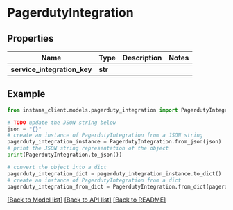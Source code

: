 # PagerdutyIntegration


## Properties

Name | Type | Description | Notes
------------ | ------------- | ------------- | -------------
**service_integration_key** | **str** |  | 

## Example

```python
from instana_client.models.pagerduty_integration import PagerdutyIntegration

# TODO update the JSON string below
json = "{}"
# create an instance of PagerdutyIntegration from a JSON string
pagerduty_integration_instance = PagerdutyIntegration.from_json(json)
# print the JSON string representation of the object
print(PagerdutyIntegration.to_json())

# convert the object into a dict
pagerduty_integration_dict = pagerduty_integration_instance.to_dict()
# create an instance of PagerdutyIntegration from a dict
pagerduty_integration_from_dict = PagerdutyIntegration.from_dict(pagerduty_integration_dict)
```
[[Back to Model list]](../README.md#documentation-for-models) [[Back to API list]](../README.md#documentation-for-api-endpoints) [[Back to README]](../README.md)


